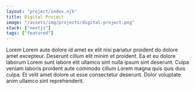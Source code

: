 ```yaml
---
layout: "project/index.njk"
title: Digital Project
image: "/assets/img/projects/digital-project.png"
stack: ["nextjs"]
tags: ["featured"]
---
```


Lorem Lorem aute dolore id amet ex elit nisi pariatur proident do dolore amet excepteur. Deserunt cillum elit minim et proident. Ea et eu dolore laborum Lorem sunt labore elit ullamco sint nulla ipsum sint deserunt. Culpa veniam laboris proident aute commodo cillum Lorem magna quis quis duis culpa. Et velit amet dolore ut esse consectetur deserunt. Dolor voluptate anim ullamco sint reprehenderit.
